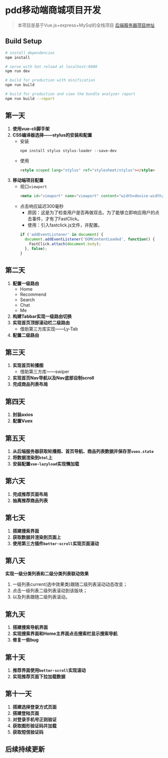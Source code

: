# pdd移动端商城项目开发

> 本项目是基于Vue.js+express+MySql的全栈项目
> [后端服务器项目地址](https://github.com/fu-x/pdd-server)
## Build Setup

``` bash
# install dependencies
npm install

# serve with hot reload at localhost:8080
npm run dev

# build for production with minification
npm run build

# build for production and view the bundle analyzer report
npm run build --report
```

## 第一天
1. **使用vue-cli脚手架**
2. **CSS编译器选择——stylus的安装和配置**
   * 安装
      ```shell
      npm install stylus stylus-loader --save-dev
      ```
   * 使用
      ```html
      <style scoped lang="stylus" ref="stylesheet/stylus"></style>
      ```
3. **移动端项目配置**
   * 视口`viewport`
      ```html
      <meta id="viewport" name="viewport" content="width=device-width; initial-scale=1.0; maximum-scale=1.0; minimum-scale=1.0; user-scalable=no;">
      ```
   * 点击响应延迟300毫秒
     + 原因：这是为了检查用户是否再做双击。为了能够立即响应用户的点击事件，才有了FastClick。
     + 使用：引入fastclick.js文件，并配置。
      ```javascript
      if ('addEventListener' in document) {
        document.addEventListener('DOMContentLoaded', function() {
          FastClick.attach(document.body);
        }, false);
      }
      ```
## 第二天
1. **配置一级路由**
   * Home
   * Recommend
   * Search
   * Chat
   * Me
2. **构建Tabbar实现一级路由切换**
3. **实现首页顶部滚动栏二级路由**
   * 借助第三方库实现——Ly-Tab
4. **配置二级路由**

## 第三天
1. **实现首页轮播图**
   * 借助第三方库——swiper
2. **实现首页Nav导航以及Nav底部自制scroll**
3. **完成商品列表布局**

## 第四天
1. **封装axios**
2. **配置Vuex**

## 第五天
1. **从后端服务器获取轮播图、首页导航、商品列表数据并保存至`vuex.state`**
2. **将数据渲染到`html`上**
3. **安装配置`vue-lazyload`实现懒加载**

## 第六天
1. **完成推荐页面布局**
2. **抽离推荐商品列表**

## 第七天
1. **搭建搜索界面**
2. **获取数据并渲染到页面上**
3. **使用第三方插件`better-scroll`实现页面滚动**

## 第八天
**实现一级分类列表和二级分类列表联动效果**
1. 一级列表current(选中效果类)跟随二级列表滚动动态改变；
2. 点击一级列表二级列表滚动到该版块；
3. 以及列表跟随二级列表滚动。

## 第九天
1. **搭建搜索导航界面**
2. **实现搜索界面和Home主界面点击搜索栏显示搜索导航**
3. **修复一些bug**

## 第十天
1. **推荐界面使用`better-scroll`实现滚动**
2. **实现推荐页面下拉加载数据**

## 第十一天
1. **搭建选择登录方式页面**
2. **搭建登陆页面**
3. **对登录手机号正则验证**
4. **获取图形验证码并加载**
5. **获取短信验证码**
## 后续持续更新